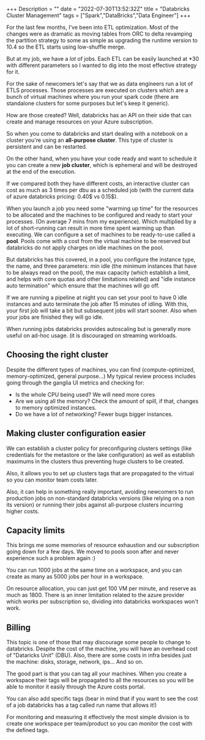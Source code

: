 +++
Description = ""
date = "2022-07-30T13:52:32Z"
title = "Databricks Cluster Management"
tags = ["Spark","DataBricks","Data Engineer"]
+++

For the last few months, I've been into ETL optimization. Most of the changes were as dramatic as moving tables from ORC to delta revamping the partition strategy to some as simple as upgrading the runtime version to 10.4 so the ETL starts using low-shuffle merge. 

But at my job, we have a _lot_ of jobs. Each ETL can be easily launched at *30 with different parameters so I wanted to dig into the most effective strategy for it. 

For the sake of newcomers let's say that we as data engineers run a lot of ETLS processes. Those processes are executed on clusters which are a bunch of virtual machines where you run your spark code (there are standalone clusters for some purposes but let's keep it generic).

How are those created? Well, databricks has an API on their side that can create and manage resources on your Azure subscription. 

So when you come to databricks and start dealing with a notebook on a cluster you're using an **all-purpose cluster**. This type of cluster is persistent and can be restarted.

On the other hand, when you have your code ready and want to schedule it you can create a new **job cluster**, which is ephemeral and will be destroyed at the end of the execution. 

If we compared both they have different costs, an interactive cluster can cost as much as 3 times per dbu as a scheduled job (with the current data of azure databricks pricing: 0.40$  vs 0.15$).

When you launch a job you need some "warming up time" for the resources to be allocated and the machines to be configured and ready to start your processes. (On average 7 mins from my experience). Which multiplied by a lot of short-running can result in more time spent warming up than executing. We can configure a set of machines to be ready-to-use called a **pool**. Pools come with a cost from the virtual machine to be reserved but databricks do not apply charges on idle machines on the pool.

But databricks has this covered, in a pool, you configure the instance type, the name, and three parameters: min idle (the minimum instances that have to be always read on the pool), the max capacity (which establish a limit, and helps with core quotas and other limitations related) and "idle instance auto termination" which ensure that the machines will go off. 

If we are running a pipeline at night you can set your pool to have 0 idle instances and auto terminate the job after 15 minutes of idling. With this, your first job will take a bit but subsequent jobs will start sooner. Also when your jobs are finished they will go idle. 

When running jobs databricks provides autoscaling but is generally more useful on ad-hoc usage. (it is discouraged on streaming workloads. 

## Choosing the right cluster

Despite the different types of machines, you can find (compute-optimized, memory-optimized, general purpose...) My typical review process includes going through the ganglia UI metrics and checking for:

* Is the whole CPU being used? We will need more cores
* Are we using all the memory? Check the amount of spill, if that, changes to memory optimized instances. 
* Do we have a lot of networking? Fewer bugs bigger instances. 

## Making cluster configuration easier

We can establish a cluster policy for preconfiguring clusters settings (like credentials for the metastore or the lake configuration) as well as establish maximums in the clusters thus preventing huge clusters to be created. 

Also, it allows you to set up clusters tags that are propagated to the virtual so you can monitor team costs later.

Also, it can help in something really important, avoiding newcomers to run production jobs on non-standard databricks versions (like relying on a non its version) or running their jobs against all-purpose clusters incurring higher costs. 


## Capacity limits

This brings me some memories of resource exhaustion and our subscription going down for a few days. We moved to pools soon after and never experience such a problem again :)

You can run 1000 jobs at the same time on a workspace, and you can create as many as 5000 jobs per hour in a workspace. 

On resource allocation, you can just get 100 VM per minute, and reserve as much as 1800. There is an inner limitation related to the azure provider which works per subscription so, dividing into databricks workspaces won't work. 

## Billing

This topic is one of those that may discourage some people to change to databricks. Despite the cost of the machine, you will have an overhead cost of "Dataricks Unit" (DBU). Also, there are some costs in infra besides just the machine: disks, storage, network, ips... And so on.

The good part is that you can tag all your machines. When you create a workspace their tags will be propagated to all the resources so you will be able to monitor it easily through the Azure costs portal. 

You can also add specific tags (bear in mind that if you want to see the cost of a job databricks has a tag called run name that allows it!)

For monitoring and measuring it effectively the most simple division is to create one workspace per team/product so you can monitor the cost with the defined tags. 